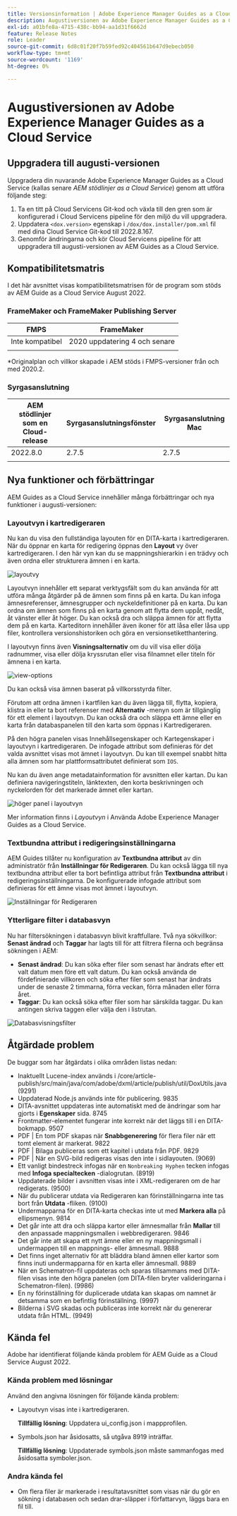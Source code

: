 ```yaml
---
title: Versionsinformation | Adobe Experience Manager Guides as a Cloud Service, augusti 2022-versionen
description: Augustiversionen av Adobe Experience Manager Guides as a Cloud Service
exl-id: a01bfe8a-4715-438c-bb94-aa1d31f6662d
feature: Release Notes
role: Leader
source-git-commit: 6d8c01f20f7b59fed92c404561b647d9ebecb050
workflow-type: tm+mt
source-wordcount: '1169'
ht-degree: 0%

---
```


# Augustiversionen av Adobe Experience Manager Guides as a Cloud Service

## Uppgradera till augusti-versionen

Uppgradera din nuvarande Adobe Experience Manager Guides as a Cloud Service (kallas senare *AEM stödlinjer as a Cloud Service*) genom att utföra följande steg:
1. Ta en titt på Cloud Servicens Git-kod och växla till den gren som är konfigurerad i Cloud Servicens pipeline för den miljö du vill uppgradera.
1. Uppdatera `<dox.version>` egenskap i `/dox/dox.installer/pom.xml` fil med dina Cloud Service Git-kod till 2022.8.167.
1. Genomför ändringarna och kör Cloud Servicens pipeline för att uppgradera till augusti-versionen av AEM Guides as a Cloud Service.

## Kompatibilitetsmatris

I det här avsnittet visas kompatibilitetsmatrisen för de program som stöds av AEM Guide as a Cloud Service August 2022.

### FrameMaker och FrameMaker Publishing Server

| FMPS | FrameMaker |
| --- | --- |
| Inte kompatibel | 2020 uppdatering 4 och senare |
| | |

*Originalplan och villkor skapade i AEM stöds i FMPS-versioner från och med 2020.2.

### Syrgasanslutning

| AEM stödlinjer som en Cloud-release | Syrgasanslutningsfönster | Syrgasanslutning Mac |
| --- | --- | --- |
| 2022.8.0 | 2.7.5 | 2.7.5 |
|  |  |  |


## Nya funktioner och förbättringar

AEM Guides as a Cloud Service innehåller många förbättringar och nya funktioner i augusti-versionen:

### Layoutvyn i kartredigeraren

Nu kan du visa den fullständiga layouten för en DITA-karta i kartredigeraren. När du öppnar en karta för redigering öppnas den **Layout** vy över kartredigeraren. I den här vyn kan du se mappningshierarkin i en trädvy och även ordna eller strukturera ämnen i en karta.

![layoutvy](assets/layout-view-map.png)

Layoutvyn innehåller ett separat verktygsfält som du kan använda för att utföra många åtgärder på de ämnen som finns på en karta.
Du kan infoga ämnesreferenser, ämnesgrupper och nyckeldefinitioner på en karta. Du kan ordna om ämnen som finns på en karta genom att flytta dem uppåt, nedåt, åt vänster eller åt höger. Du kan också dra och släppa ämnen för att flytta dem på en karta. Karteditorn innehåller även ikoner för att låsa eller låsa upp filer, kontrollera versionshistoriken och göra en versionsetiketthantering.


I layoutvyn finns även **Visningsalternativ** om du vill visa eller dölja radnummer, visa eller dölja kryssrutan eller visa filnamnet eller titeln för ämnena i en karta.


![view-options](assets/view-options.png)

Du kan också visa ämnen baserat på villkorsstyrda filter.

Förutom att ordna ämnen i kartfilen kan du även lägga till, flytta, kopiera, klistra in eller ta bort referenser med **Alternativ** -menyn som är tillgänglig för ett element i layoutvyn. Du kan också dra och släppa ett ämne eller en karta från databaspanelen till den karta som öppnas i Kartredigeraren.

På den högra panelen visas Innehållsegenskaper och Kartegenskaper i layoutvyn i kartredigeraren. De infogade attribut som definieras för det valda avsnittet visas mot ämnet i layoutvyn. Du kan till exempel snabbt hitta alla ämnen som har plattformsattributet definierat som `IOS`.

Nu kan du även ange metadatainformation för avsnitten eller kartan. Du kan definiera navigeringstiteln, länktexten, den korta beskrivningen och nyckelorden för det markerade ämnet eller kartan.

![höger panel i layoutvyn](assets/layout-inline-attributes.png)

Mer information finns i *Layoutvyn* i Använda Adobe Experience Manager Guides as a Cloud Service.

### Textbundna attribut i redigeringsinställningarna

AEM Guides tillåter nu konfiguration av **Textbundna attribut** av din administratör från **Inställningar för Redigeraren**. Du kan också lägga till nya textbundna attribut eller ta bort befintliga attribut från **Textbundna attribut** i redigeringsinställningarna.
De konfigurerade infogade attribut som definieras för ett ämne visas mot ämnet i layoutvyn.

![Inställningar för Redigeraren](assets/editor-settings-inline-attributes.png)


### Ytterligare filter i databasvyn

Nu har filtersökningen i databasvyn blivit kraftfullare. Två nya sökvillkor: **Senast ändrad** och **Taggar** har lagts till för att filtrera filerna och begränsa sökningen i AEM:
* **Senast ändrad**: Du kan söka efter filer som senast har ändrats efter ett valt datum men före ett valt datum. Du kan också använda de fördefinierade villkoren och söka efter filer som senast har ändrats under de senaste 2 timmarna, förra veckan, förra månaden eller förra året.
* **Taggar**: Du kan också söka efter filer som har särskilda taggar. Du kan antingen skriva taggen eller välja den i listrutan.

![Databasvisningsfilter](assets/repo-filter-search.png)


## Åtgärdade problem

De buggar som har åtgärdats i olika områden listas nedan:

* Inaktuellt Lucene-index används i /core/article-publish/src/main/java/com/adobe/dxml/article/publish/util/DoxUtils.java (9291)
* Uppdaterad Node.js används inte för publicering. 9835
* DITA-avsnittet uppdateras inte automatiskt med de ändringar som har gjorts i **Egenskaper** sida. 8745
* Frontmatter-elementet fungerar inte korrekt när det läggs till i en DITA-bokmapp. 9507
* PDF | En tom PDF skapas när **Snabbgenerering** för flera filer när ett tomt element är markerat. 9822
* PDF | Bilaga publiceras som ett kapitel i utdata från PDF. 9829
* PDF | När en SVG-bild redigeras visas den inte i sidlayouten. (9069)
* Ett vanligt bindestreck infogas när en `Nonbreaking Hyphen` tecken infogas med **Infoga specialtecken** -dialogrutan. (8919)
* Uppdaterade bilder i avsnitten visas inte i XML-redigeraren om de har redigerats. (9500)
* När du publicerar utdata via Redigeraren kan förinställningarna inte tas bort från **Utdata** -fliken. (9100)
* Undermapparna för en DITA-karta checkas inte ut med **Markera alla** på ellipsmenyn. 9814
* Det går inte att dra och släppa kartor eller ämnesmallar från **Mallar** till den anpassade mappningsmallen i webbredigeraren. 9846
* Det går inte att skapa ett nytt ämne eller en ny mappningsmall i undermappen till en mappnings- eller ämnesmall. 9888
* Det finns inget alternativ för att bläddra bland ämnen eller kartor som finns inuti undermapparna för en karta eller ämnesmall. 9889
* När en Schematron-fil uppdateras och sparas tillsammans med DITA-filen visas inte den högra panelen (om DITA-filen bryter valideringarna i Schematron-filen). (9986)
* En ny förinställning för duplicerade utdata kan skapas om namnet är detsamma som en befintlig förinställning. (9997)
* Bilderna i SVG skadas och publiceras inte korrekt när du genererar utdata från HTML. (9949)


## Kända fel

Adobe har identifierat följande kända problem för AEM Guide as a Cloud Service August 2022.

### Kända problem med lösningar

Använd den angivna lösningen för följande kända problem:

* Layoutvyn visas inte i kartredigeraren.

  **Tillfällig lösning**: Uppdatera ui_config.json i mappprofilen.

* Symbols.json har åsidosatts, så utgåva 8919 inträffar.

  **Tillfällig lösning**: Uppdaterade symbols.json måste sammanfogas med åsidosatta symboler.json.

### Andra kända fel

* Om flera filer är markerade i resultatavsnittet som visas när du gör en sökning i databasen och sedan drar-släpper i författarvyn, läggs bara en fil till.
